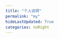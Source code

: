 ```yaml
---
title: "个人说明"
permalink: "my"
hideLastUpdated: True
categories: noRight
---
```


<template>
  <div>
    <main class="resume">
      <section id="introduction">
        <article class="resume-self" id="self"><img class="logo" src="./img/ming.jpg">
          <div class="title">朱昆鹏 Kunpeng Zhu（1998年）</div>
          <div class="description">
            <blockquote>🌈终身学习，学习终身</blockquote>
            <ul class="contact-list">
              <li class="contact-list-item"><a href="https://github.com/zhukunpenglinyutong">GitHub</a></li>
              <li class="contact-list-item"><a href="https://juejin.cn/user/2788017219055175">掘金</a></li>
            </ul>
          </div>
        </article>
      </section>
      <section id="education">
        <h1 class="title">教育经历</h1>
        <div class="sub">Education</div>
        <!-- <article class="resume-education" id="master"><img class="logo" src="./img/iit.png">
          <div class="title">伊利诺伊理工大学 Illinois Institute of Technology（申请中）</div>
          <div class="sub">计算机系计算机科学硕士 Computer Science (M.A.S.)</div>
          <div class="time">2023 - 2024</div>
          <div class="description">
            <p>美国伊利诺伊理工大学 2020 QS全美综合排第71名，预计拿到本科毕业证之后，申请此学校 M.A.S. 硕士</p>
          </div>
        </article> -->
        <article class="resume-education" id="bachelor"><img class="logo" src="./img/rm.png">
          <div class="title">中国人民大学（非统本科在读）</div>
          <div class="sub">计算机科学与技术 | 工学学士学位</div>
          <div class="time">2019 - 2022</div>
          <div class="description">
            <p>平均成绩：94/100，论文已过，英语已过，2022年3月拿到双证（学位证和学历证）</p>
          </div>
        </article>
        <article class="resume-education" id="bachelor"><img class="logo" src="./img/hbgy.png">
          <div class="title">河北工业职业技术学院（统招专科）</div>
          <div class="sub">计算机系 | 移动应用开发</div>
          <div class="time">2016 - 2019</div>
          <div class="description">
            <p>分数只过了二本线，最终选择报了这个专科学校（河北省内专科计算机第一名，超过我能报的二本院校的计算机水平，之前认为实力更重要，当然后来才发现学历是敲门砖 😢）</p>
            <p>在校期间的表现：担任班长，软件社团社长，获得河北省大数据比赛三等奖，省级优秀毕业生，河北省优秀志愿者，互联网+创新创业大赛河北省二等奖</p>
          </div>
        </article>
      </section>
      <section id="work">
        <h1 class="title">工作</h1>
        <div class="sub">Work</div>
        <article class="resume-work" id="xitu"><img class="logo" src="./img/wb.png">
          <div class="title">H5开发工程师</div>
          <div class="sub"><a href="https://www.moqipobing.com/">玩吧</a></div>
          <div class="time">2019 - 至今</div>
          <div class="description">
            <p>负责日常业务开发，人员需求分配，团队协调，前端体系优化，产出效能工具等工作</p>
          </div>
        </article>
      </section>
        <article class="resume-work" id="xitu"><img class="logo" src="./img/zywl.png">
          <div class="title">web前端开发工程师（实习）</div>
          <div class="sub"><a href="https://baike.baidu.com/item/%E5%8C%97%E4%BA%AC%E6%99%BA%E9%9B%A8%E7%89%A9%E8%81%94%E7%A7%91%E6%8A%80%E6%9C%89%E9%99%90%E5%85%AC%E5%8F%B8/19882474?fr=aladdin">智雨物联</a></div>
          <div class="time">2018.10 - 2019.7</div>
          <div class="description">
            <p>主要负责物联网可视化平台搭建工作，前端技术选型，前端体系搭建工作</p>
          </div>
        </article>
    </main>
  </div>
</template>

<style lang="css" scoped>
/* BASIC */

:root {
    font-family: -apple-system, BlinkMacSystemFont, Helvetica, Arial, sans-serif;
    text-rendering: optimizeLegibility;
    -webkit-font-smoothing: antialiased;
}

*,
*:before,
*:after {
    -webkit-box-sizing: border-box;
    -moz-box-sizing: border-box;
    box-sizing: border-box;
    outline: none;
}

nav {
    position: fixed;
    top: 0;
    right: 0;
    padding: .2em .5em;
    z-index: 9;
    opacity: .5;
    transition: opacity .3s;
}

nav:hover {
    opacity: 1;
}

nav .meta {
    display: inline-block;
    padding: 0 .2em;
    font-size: .8em;
    cursor: pointer;
}

nav .meta.active {
    color: var(--primary-text);
}

.cover {
    position: fixed;
    width: 100vw;
    height: 100vh;
    background-color: var(--primary-text);
    z-index: 10;
    top: 0;
    left: 0;
    text-align: center;
    padding-top: 30vh;
    transition: all .3s;
}

.cover.done {
    opacity: 0;
    z-index: -1;
}

.cover blockquote {
    color: var(--primary-text);
    font-style: italic;
}


/* 
 * EN
 */


/* LAYOUT */

.en body {
    margin: 0;
    padding: 0;
}

.en main {
    width: 825px;
    max-width: 100%;
    margin: 2em auto;
    padding: 40px;
}


/* Typography */

.en a {
    color: #0070e0;
    text-decoration: none;
}


/* TIMELINE */

.en .social-link+.social-link {
    margin-left: 1em;
}

.en .timeline {}

.en .stories {
    list-style: none;
    padding-left: 0;
}

.en .stories .story {
    position: relative;
    margin: 3em 0;
}

.en .story.highlight:after {
    content: "⊙";
    position: absolute;
    left: -1.5em;
    top: -.25em;
    transition: all .3s;
}

.en .story.highlight:hover:after {
    color: #0070e0;
    transform: scale(1.5);
}

.en .story .date {
    font-size: .8em;
    color: var(--primary-text);
}

.en .story .content {
    color: var(--primary-text);
}


/* CONTENT */

.en .content {
    font-size: 16px;
    line-height: 1.5em;
}

.en .content strong {
    font-weight: bold;
}

.en .content img {
    max-width: 50%;
}

.en .content ul {
    list-style-type: disc;
    padding-left: 2em;
}

.en .content blockquote {
    position: relative;
    margin: 1em 0;
    padding-left: 1em;
    border-left: 2px solid #637282;
}


/* 
 * CN
 */


/* LAYOUT */

html.cn {
    height: 100%;
}

.cn body {
    margin: 0;
    padding: 0;
    height: 100%;
}

.cn main {
    position: relative;
    margin: 0;
    min-width: 100vw;
    padding-top: 5vh;
    padding-right: 1em;
    height: 80vh;
    writing-mode: vertical-rl;
    -webkit-writing-mode: vertical-rl;
}

.cn main a {
    border: 4px double var(--primary-text);
    border-radius: 2px;
    padding: .2rem 0;
    margin: .2rem 0;
}


/* Typography */

.cn a {
    text-decoration: none;
    color: var(--primary-text);
    transition: color .3s, border .3s;
}

.cn a:visited {
    color: var(--primary-text);
}

.cn a:hover,
.cn a:active {
    color: #007FFF;
    border-color: #007FFF;
}


/* TIMELINE */

.cn .timeline {}

.cn .stories {
    margin: 0;
    padding: 0;
    list-style: none;
}

.cn .stories .story {
    position: relative;
    margin: 1rem 1rem 0 3rem;
    padding-left: 1rem;
}

.cn .story.highlight:after {
    content: " ";
    position: absolute;
    top: -2rem;
    right: -1rem;
    width: 1rem;
    height: 1rem;
    border-radius: 50%;
    background-color: var(--primary-text);
    transition: background-color .3s, transform .3s;
    transform-origin: center center;
}

.cn .story.highlight:hover:after {
    background-color: #007FFF;
    transform: scale(1.3);
}

.cn .story .date {
    position: absolute;
    top: 0;
    right: -1.5rem;
    font-size: .6rem;
    font-weight: bold;
}

.cn .story .content {
    color: var(--primary-text);
}


/* CONTENT */

.cn .content::first-letter {
    color: #007FFF;
}

.cn .content p {
    line-height: 1.5rem;
}

.cn .content strong {
    font-weight: bold;
}

.cn .content img {
    max-height: 50%;
}

.cn .content ul {
    list-style: none;
    padding-left: 0;
    padding-top: 0;
}

.cn .content ul li {
    position: relative;
    margin: 0 .5rem;
    padding-top: 1rem;
}

.cn .content ul li:after {
    content: " ";
    position: absolute;
    top: 0;
    left: 0;
    right: 0;
    border-top: 2px solid #EAEAEA;
    transition: border .3s;
}

.cn .content ul li:hover:after {
    border-top-color: var(--primary-text);
}

.cn .content blockquote {
    position: relative;
    margin: 0;
    padding: 1.5rem .5rem;
    font-style: italic;
    background-image: linear-gradient(to bottom, #EAEAEA, rgba(255, 255, 255, 0) 20%);
}


/* COMMENTS */

.comments {
    display: block;
    position: fixed;
    cursor: pointer;
    bottom: 5vh;
    right: 10vw;
    animation: boat 10s infinite alternate;
}

@keyframes boat {
    0% {
        transform: translate3d(0, 0, 0);
    }
    30% {
        transform: translate3d(.3rem, -.5rem, 0);
    }
    70% {
        transform: translate3d(-.4rem, .2rem, 0);
    }
    100% {
        transform: translate3d(.2rem, -.7rem, 0);
    }
}


/* RESUME */

.resume {
    width: 825px;
    max-width: 100%;
    margin: 1em auto;
    padding: 40px;
    color: var(--primary-text);
}

.resume a {
    color: #0070e0;
    text-decoration: none;
}

.resume blockquote {
    font-family: serif;
    margin: 1em 0;
    padding-left: 1em;
    border-left: 2px solid #637282;
    font-style: italic;
}

.resume>section {
    margin: 4em 0;
}

.resume>section>article {
    margin: 2em 0;
}

.resume .title {
    font-weight: bold;
    color: var(--primary-text);
    margin-bottom: 0;
}

.resume .sub {
    font-size: 1em;
    color: var(--primary-text);
}

.resume .time {
    font-size: 1em;
    color: var(--primary-text);
}

.resume .title+.sub,
.resume .sub+.time {
    margin-top: .5em;
}

.resume .logo {
    max-width: 70px;
    float: left;
}

.resume .title,
.resume .sub,
.resume .time,
.resume .description {
    margin-left: 100px;
}

.resume .description {
    padding: .5em 0;
    font-size: .9em;
    line-height: 1.5em;
}

@media screen and (max-width: 600px) {
    .resume {
        padding: 20px;
    }
    .resume .logo {
        max-width: 50px;
    }
    .resume .title,
    .resume .sub,
    .resume .time,
    .resume .description {
        margin-left: 70px;
    }
}


/* RESUME SECTIONS */

.resume-self {}

.resume-self .contact-list {
    list-style: none;
    margin: 0;
    padding: 0;
}

.resume-self .contact-list-item {
    display: inline-block;
    margin-right: .5em;
}


/* COMMENTS BOX */

.comments-box {
    height: 100%;
    overflow-y: scroll;
    padding-top: 2em;
}

.comments-box .close {
    position: absolute;
    top: 2em;
    right: 2em;
    cursor: pointer;
}
</style>